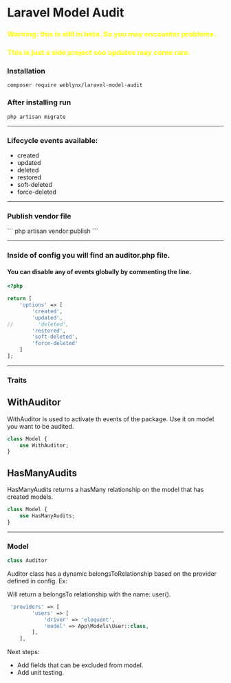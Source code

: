 
<h1>Laravel Model Audit</h1>

<h3 style="color:yellow">Warning: this is still in beta. So you may encounter problems.</h3>
<h3 style="color:yellow">This is just a side project soo updates may come rare.</h3>

<h3>Installation</h3>

```
composer require weblynx/laravel-model-audit
```


<h3>After installing run</h3>

```
php artisan migrate
```

<hr>

<h3>Lifecycle events available:</h3>
<ul>
    <li>created</li>
    <li>updated</li>
    <li>deleted</li>
    <li>restored</li>
    <li>soft-deleted</li>
    <li>force-deleted</li>
</ul>

<hr>
<h3>Publish vendor file</h3>
```
php artisan vendor:publish
```
<hr>
<h3>Inside of config you will find an auditor.php file.</h3>
<h4>You can disable any of events globally by commenting the line.</h4>

```php
<?php

return [
    'options' => [
        'created',
        'updated',
//        'deleted',
        'restored',
        'soft-deleted',
        'force-deleted'
    ]
];
```
<hr>

<h3>Traits</h3>

<h2>WithAuditor</h2>
<p>WithAuditor is used to activate th events of the package. Use it on model you want to be audited.</p>

```php 
class Model {
    use WithAuditor;
}
```


<h2>HasManyAudits</h2>
<p>HasManyAudits returns a hasMany relationship on the model that has created models.</p>

```php 
class Model {
    use HasManyAudits;
}
```

<hr>
<h3>Model</h3>

```php 
class Auditor
```

Auditor class has a dynamic belongsToRelationship based on the provider defined in config.
Ex:

Will return a belongsTo relationship with the name: user().

```php 
 'providers' => [
        'users' => [
            'driver' => 'eloquent',
            'model' => App\Models\User::class,
        ],
    ],

```

Next steps:
<ul>
    <li>Add fields that can be excluded from model.</li>
    <li>Add unit testing.</li>
</ul>

